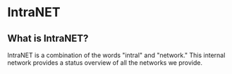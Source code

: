 # IntraNET
## What is IntraNET?
IntraNET is a combination of the words "intral" and "network." 
This internal network provides a status overview of all the networks we provide.